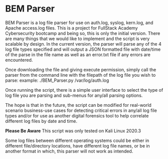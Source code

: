 # BEM Parser
BEM Parser is a log file parser for use on auth.log, syslog, kern.log, and Apache access.log files.  This is a project for FullStack Academy Cybersecurity bootcamp and being so, this is only the initial version.  There are many things that we would like to implement and the script is very scalable by design.  In the current version, the parser will parse any of the 4 log file types specified and will output a JSON formatted file with date/time of the parse in the file name as well as an error.txt file if any errors are encountered.

Once downloading the file and giving execute permission, simply call the parser from the command line with the filepath of the log file you wish to parse:
example:
./BEM_Parser.py /var/log/auth.log

Once running the script, there is a simple user interface to select the type of log file you are parsing and sub-menus for any/all parsing options.

The hope is that in the future, the script can be modified for real-world scenario business-use cases for detecting critical errors in any/all log file types and/or for use as another digital forensics tool to help correlate different log files by date and time.


**Please Be Aware**
This script was only tested on Kali Linux 2020.3

Some log files between different operating systems could be either in different file/directory locations, have different log file names, or be in another format in which, this parser will not work as intended.




